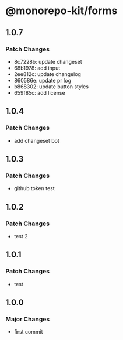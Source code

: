 # @monorepo-kit/forms

## 1.0.7

### Patch Changes

- 8c7228b: update changeset
- 68b1978: add input
- 2ee812c: update changelog
- 860586e: update pr log
- b868302: update button styles
- 659f85c: add license

## 1.0.4

### Patch Changes

- add changeset bot

## 1.0.3

### Patch Changes

- github token test

## 1.0.2

### Patch Changes

- test 2

## 1.0.1

### Patch Changes

- test

## 1.0.0

### Major Changes

- first commit
